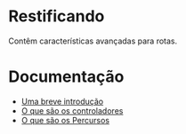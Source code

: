 # Restificando
Contêm características avançadas para rotas.

# Documentação
- [Uma breve introdução](https://github.com/umdez/restificando/blob/master/docs/introducao.md)
- [O que são os controladores]()
- [O que são os Percursos](https://github.com/umdez/restificando/blob/master/docs/percursos.md)
